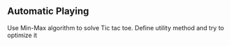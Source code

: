 ## Automatic Playing

Use Min-Max algorithm to solve Tic tac toe.
Define utility method
and try to optimize it

